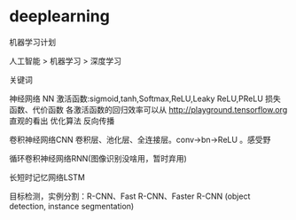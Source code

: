 # deeplearning
机器学习计划

人工智能 > 机器学习 > 深度学习

关键词

神经网络 NN
    激活函数:sigmoid,tanh,Softmax,ReLU,Leaky ReLU,PReLU
    损失函数、代价函数
    各激活函数的回归效率可以从 http://playground.tensorflow.org 直观的看出
    优化算法
    反向传播


卷积神经网络CNN
    卷积层、池化层、全连接层。conv->bn->ReLU 。感受野

循环卷积神经网络RNN(图像识别没啥用，暂时弃用)

长短时记忆网络LSTM

目标检测，实例分割：R-CNN、Fast R-CNN、Faster R-CNN
(object detection, instance segmentation)
